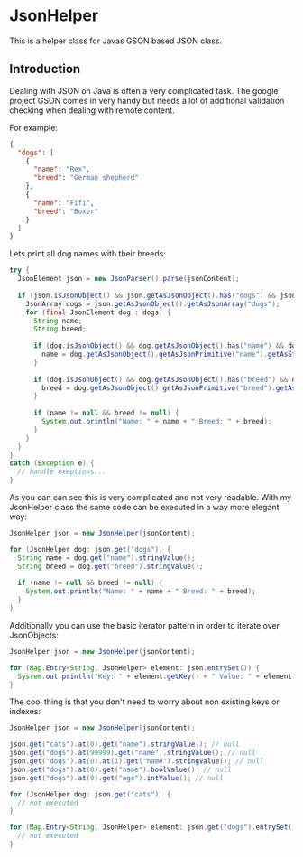 # JsonHelper
This is a helper class for Javas GSON based JSON class.

## Introduction
Dealing with JSON on Java is often a very complicated task. The google project GSON comes in very handy but needs a lot of additional validation checking when dealing with remote content.

For example:

```JSON
{
  "dogs": [
    {
      "name": "Rex",
      "breed": "German shepherd"
    },
    {
      "name": "Fifi",
      "breed": "Boxer"
    }
  ]
}
```

Lets print all dog names with their breeds:

```Java
try {
  JsonElement json = new JsonParser().parse(jsonContent);
  
  if (json.isJsonObject() && json.getAsJsonObject().has("dogs") && json.getAsJsonObject().get("dogs").isJsonArray()) {
    JsonArray dogs = json.getAsJsonObject().getAsJsonArray("dogs");
    for (final JsonElement dog : dogs) {
      String name;
      String breed;
      
      if (dog.isJsonObject() && dog.getAsJsonObject().has("name") && dog.getAsJsonObject().get("name").isJsonPrimitive()  && dog.getAsJsonObject().getAsJsonPrimitive("name").isString()) {
        name = dog.getAsJsonObject().getAsJsonPrimitive("name").getAsString();
      }
      
      if (dog.isJsonObject() && dog.getAsJsonObject().has("breed") && dog.getAsJsonObject().get("breed").isJsonPrimitive()  && dog.getAsJsonObject().getAsJsonPrimitive("breed").isString()) {
        breed = dog.getAsJsonObject().getAsJsonPrimitive("breed").getAsString();
      }
      
      if (name != null && breed != null) {
        System.out.println("Name: " + name + " Breed: " + breed);
      }
    }
  }
}
catch (Exception e) {
  // handle exeptions...
}
```

As you can can see this is very complicated and not very readable. With my JsonHelper class the same code can be executed in a way more elegant way:

```Java
JsonHelper json = new JsonHelper(jsonContent);

for (JsonHelper dog: json.get("dogs")) {
  String name = dog.get("name").stringValue();
  String breed = dog.get("breed").stringValue();
  
  if (name != null && breed != null) {
    System.out.println("Name: " + name + " Breed: " + breed);
  }
}
```

Additionally you can use the basic iterator pattern in order to iterate over JsonObjects:

```Java
JsonHelper json = new JsonHelper(jsonContent);

for (Map.Entry<String, JsonHelper> element: json.entrySet()) {
  System.out.println("Key: " + element.getKey() + " Value: " + element.getValue());
}
```

The cool thing is that you don't need to worry about non existing keys or indexes:

```Java
JsonHelper json = new JsonHelper(jsonContent);

json.get("cats").at(0).get("name").stringValue(); // null
json.get("dogs").at(99999).get("name").stringValue(); // null
json.get("dogs").at(0).at(1).get("name").stringValue(); // null
json.get("dogs").at(0).get("name").boolValue(); // null
json.get("dogs").at(0).get("age").intValue(); // null

for (JsonHelper dog: json.get("cats")) {
  // not executed
}

for (Map.Entry<String, JsonHelper> element: json.get("dogs").entrySet()) {
  // not executed
}


```


